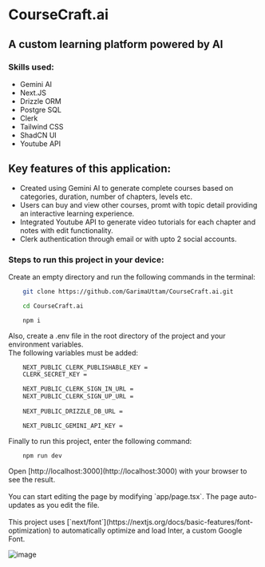 <h1>CourseCraft.ai
</h1>
<h2> A custom learning platform powered by AI</h2>

<h3>Skills used: </h3>
<ul>
    <li>Gemini AI</li>
    <li>Next.JS</li>
    <li>Drizzle ORM</li>
    <li>Postgre SQL</li>
    <li>Clerk</li>
    <li>Tailwind CSS</li>
    <li>ShadCN UI</li>
    <li>Youtube API</li>
</ul>

<h2>Key features of this application: </h2>
<ul>
    <li>Created using Gemini AI to generate complete courses based on categories, duration, number of chapters, levels etc.</li>
    <li>Users can buy and view other courses, promt with topic detail providing an interactive learning experience.</Li>
    <li>Integrated Youtube API to generate video tutorials for each chapter and notes with edit functionality.</Li>
    <li>Clerk authentication through email or with upto 2 social accounts.</Li>
</ul>

<h3>Steps to run this project in your device: </h3>
<p>Create an empty directory and run the following commands in the terminal: </p>

```bash
    git clone https://github.com/GarimaUttam/CourseCraft.ai.git

    cd CourseCraft.ai

    npm i
```

<p>Also, create a .env file in the root directory of the project and your environment variables. <br/> The following variables must be added: </p>

```bash
    NEXT_PUBLIC_CLERK_PUBLISHABLE_KEY =
    CLERK_SECRET_KEY =

    NEXT_PUBLIC_CLERK_SIGN_IN_URL =
    NEXT_PUBLIC_CLERK_SIGN_UP_URL =
    
    NEXT_PUBLIC_DRIZZLE_DB_URL = 

    NEXT_PUBLIC_GEMINI_API_KEY = 

```

<p>Finally to run this project, enter the following command: </p>

```bash
    npm run dev
```


<p>Open [http://localhost:3000](http://localhost:3000) with your browser to see the result.<br/><br/>You can start editing the page by modifying `app/page.tsx`. The page auto-updates as you edit the file.<br/></br>This project uses [`next/font`](https://nextjs.org/docs/basic-features/font-optimization) to automatically optimize and load Inter, a custom Google Font.
</p>

![image](https://github.com/user-attachments/assets/309926c8-4f04-430f-b0a5-fee28fdc9c64)
